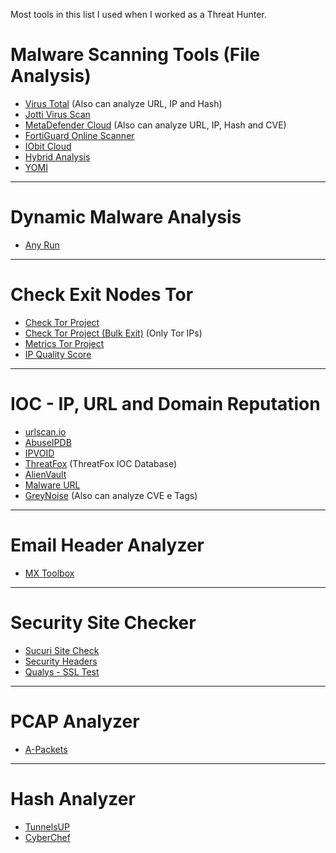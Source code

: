 Most tools in this list I used when I worked as a Threat Hunter.

# Malware Scanning Tools (File Analysis)
- [Virus Total](https://www.virustotal.com/gui/home/upload) (Also can analyze URL, IP and Hash)
- [Jotti Virus Scan](https://virusscan.jotti.org/pt-br)
- [MetaDefender Cloud](https://metadefender.opswat.com/) (Also can analyze URL, IP, Hash and CVE)
- [FortiGuard Online Scanner](https://www.fortiguard.com/faq/onlinescanner)
- [IObit Cloud](https://cloud.iobit.com/)
- [Hybrid Analysis](https://www.hybrid-analysis.com/)
- [YOMI](https://yomi.yoroi.company/upload)

---

# Dynamic Malware Analysis
- [Any Run](https://app.any.run/)

---

# Check Exit Nodes Tor
- [Check Tor Project](https://check.torproject.org/exit-addresses)
- [Check Tor Project (Bulk Exit)](https://check.torproject.org/torbulkexitlist) (Only Tor IPs)
- [Metrics Tor Project](https://metrics.torproject.org/rs.html)
- [IP Quality Score](https://www.ipqualityscore.com/tor-ip-address-check/lookup/)

---

# IOC - IP, URL and Domain Reputation
- [urlscan.io](https://urlscan.io/)
- [AbuseIPDB](https://www.abuseipdb.com/)
- [IPVOID](https://www.ipvoid.com/ip-blacklist-check/)
- [ThreatFox](https://threatfox.abuse.ch/browse/) (ThreatFox IOC Database)
- [AlienVault](https://otx.alienvault.com/)
- [Malware URL](https://www.malwareurl.com/index.php)
- [GreyNoise](https://viz.greynoise.io/) (Also can analyze CVE e Tags)

---

# Email Header Analyzer
- [MX Toolbox](https://mxtoolbox.com/EmailHeaders.aspx)

---

# Security Site Checker
- [Sucuri Site Check](https://sitecheck.sucuri.net/)
- [Security Headers](https://securityheaders.com/)
- [Qualys - SSL Test](https://www.ssllabs.com/ssltest/)

---

# PCAP Analyzer
- [A-Packets](https://apackets.com/)

---

# Hash Analyzer
- [TunnelsUP](https://www.tunnelsup.com/hash-analyzer/)
- [CyberChef](https://gchq.github.io/CyberChef/#recipe=Magic(3,false,false,''))
